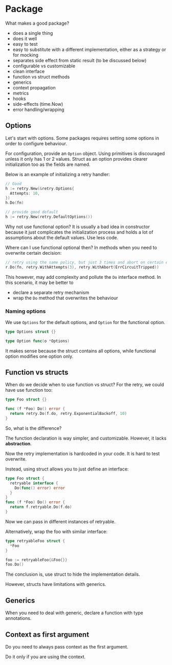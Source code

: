 # Package

What makes a good package?


- does a single thing
- does it well
- easy to test
- easy to substitute with a different implementation, either as a strategy or for mocking
- separates side effect from static result (to be discussed below)
- configurable vs customizable
- clean interface
- function vs struct methods
- generics
- context propagation
- metrics
- hooks
- side-effects (time.Now)
- error handling/wrapping

## Options 



Let's start with options. Some packages requires setting some options in order to configure behaviour.

For configuration, provide an `Option` object. Using primitives is discouraged unless it only has 1 or 2 values.
Struct as an option provides clearer initialization too as the fields are named.

Below is an example of initializing a retry handler:

```go
// Good
h := retry.New(&retry.Options{
  Attempts: 10,
})
h.Do(fn)

// provide good default
h := retry.New(retry.DefaultOptions())
```

Why not use functional option? It is usually a bad idea in constructor because it just complicates the initialization process and holds a lot of assumptions about the default values.
Use less code.

Where can I use functional optional then?
In methods when you need to overwrite certain decision:

```go
// retry using the same policy, but just 3 times and abort on certain error
r.Do(fn, retry.WithAttempts(3), retry.WithAbort(ErrCircuitTripped))
```

This however, may add complexity and pollute the `Do` interface method.
In this scenario, it may be better to

- declare a separate retry mechanism
- wrap the `Do` method that overwrites the behaviour


### Naming options

We use `Options` for the default options, and `Option` for the functional option.

```go
type Options struct {}

type Option func(o *Options) 
```

It makes sense because the struct contains all options, while functional option modifies one option only.

## Function vs structs

When do we decide when to use function vs struct? For the retry, we could have use function too:

```go
type Foo struct {}

func (f *Foo) Do() error {
  return retry.Do(f.do, retry.ExponentialBackoff, 10)
}
```

So, what is the difference?

The function declaration is way simpler, and customizable. However, it lacks __abstraction__.

Now the retry implementation is hardcoded in your code. It is hard to test overwrite.

Instead, using struct allows you to just define an interface:

```go
type Foo struct {
  retryable interface {
    Do(func() error) error
  }
}
func (f *Foo) Do() error {
  return f.retryable.Do(f.do)
}
```

Now we can pass in different instances of retryable.

Alternatively, wrap the foo with similar interface: 
```go
type retryableFoo struct {
  *Foo
}

foo := retryableFoo{&Foo{}}
foo.Do()
```

The conclusion is, use struct to hide the implementation details.

However, structs have limitations with generics.

## Generics

When you need to deal with generic, declare a function with type annotations.


## Context as first argument 

Do you need to always pass context as the first argument.

Do it only if you are using the context.
